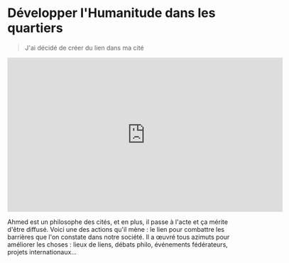 # Développer l'Humanitude dans les quartiers

> J'ai décidé de créer du lien dans ma cité

<iframe src="https://player.vimeo.com/video/138428998" width="620" height="348" frameborder="0" webkitallowfullscreen mozallowfullscreen allowfullscreen></iframe>

Ahmed est un philosophe des cités, et en plus, il passe à l'acte et ça mérite d'être diffusé. Voici une des actions qu'il mène : le lien pour combattre les barrières que l'on constate dans notre société. Il a œuvré tous azimuts pour améliorer les choses : lieux de liens, débats philo, événements fédérateurs, projets internationaux...
